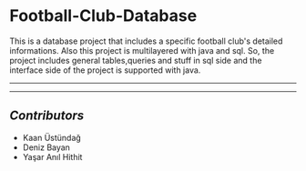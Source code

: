 # Football-Club-Database
This is a database project that includes a specific football club's detailed informations. Also this project is multilayered with java and sql. So, the project includes general tables,queries and stuff in sql side and the interface side of the project is supported with java.
 ******************************************
 ----------------------------------------------
*Contributors*
 ----------------------------------------------
- Kaan Üstündağ
- Deniz Bayan
- Yaşar Anıl Hithit
